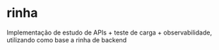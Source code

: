 # rinha
Implementação de estudo de APIs + teste de carga + observabilidade, utilizando como base a rinha de backend

